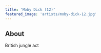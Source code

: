 ```yaml
---
title: 'Moby Dick (12)'
featured_image: 'artists/moby-dick-12.jpg'
---
```


## About

British jungle act
